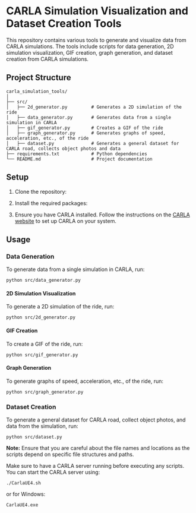 # CARLA Simulation Visualization and Dataset Creation Tools

This repository contains various tools to generate and visualize data from CARLA simulations. The tools include scripts for data generation, 2D simulation visualization, GIF creation, graph generation, and dataset creation from CARLA simulations.

## Project Structure

```
carla_simulation_tools/
│
├── src/
│   ├── 2d_generator.py         # Generates a 2D simulation of the ride
│   ├── data_generator.py       # Generates data from a single simulation in CARLA
│   ├── gif_generator.py        # Creates a GIF of the ride
│   ├── graph_generator.py      # Generates graphs of speed, acceleration, etc., of the ride
│   ├── dataset.py              # Generates a general dataset for CARLA road, collects object photos and data
├── requirements.txt            # Python dependencies
└── README.md                   # Project documentation
```

## Setup

1. Clone the repository:

2. Install the required packages:

3. Ensure you have CARLA installed. Follow the instructions on the [CARLA website](https://carla.org/) to set up CARLA on your system.

## Usage

### Data Generation

To generate data from a single simulation in CARLA, run:

```
python src/data_generator.py
```

#### 2D Simulation Visualization

To generate a 2D simulation of the ride, run:

```
python src/2d_generator.py
```

#### GIF Creation

To create a GIF of the ride, run:

```
python src/gif_generator.py
```

#### Graph Generation

To generate graphs of speed, acceleration, etc., of the ride, run:

```
python src/graph_generator.py
```

### Dataset Creation

To generate a general dataset for CARLA road, collect object photos, and data from the simulation, run:

```
python src/dataset.py
```

**Note:** Ensure that you are careful about the file names and locations as the scripts depend on specific file structures and paths.

Make sure to have a CARLA server running before executing any scripts. You can start the CARLA server using:

```
./CarlaUE4.sh
```

or for Windows:

```
CarlaUE4.exe
```
